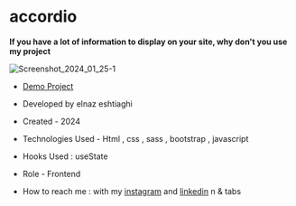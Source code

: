 # accordio

**If you have a lot of information to display on your site, why don't you use my project**

![Screenshot_2024_01_25-1](https://github.com/elnaz-eshtiaghi/accordion-tabs/assets/146030206/c492bc35-29ad-4922-95d1-09df46a03ac7)

- [Demo Project]( https://elnaz-eshtiaghi.github.io/accordion-tabs/)

- Developed by elnaz eshtiaghi

- Created - 2024

- Technologies Used - Html , css , sass , bootstrap , javascript

- Hooks Used : useState 

- Role - Frontend

- How to reach me : with my [instagram](https://www.instagram.com/elnaz_eshtiaghi) and [linkedin](https://www.linkedin.com/in/elnaz-eshtiaghi-936832290/)
n & tabs
